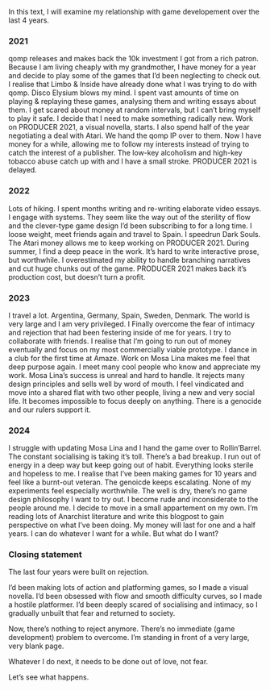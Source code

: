In this text, I will examine my relationship with game developement over the last 4 years.

<h3>2021</h3>

qomp releases and makes back the 10k investment I got from a rich patron. Because I am living cheaply with my grandmother, I have money for a year and decide to play some of the games that I’d been neglecting to check out. I realise that Limbo & Inside have already done what I was trying to do with qomp. Disco Elysium blows my mind. I spent vast amounts of time on playing & replaying these games, analysing them and writing essays about them. I get scared about money at random intervals, but I can’t bring myself to play it safe. I decide that I need to make something radically new. Work on PRODUCER 2021, a visual novella, starts. I also spend half of the year negotiating a deal with Atari. We hand the qomp IP over to them. Now I have money for a while, allowing me to follow my interests instead of trying to catch the interest of a publisher. The low-key alcoholism and high-key tobacco abuse catch up with and I have a small stroke. PRODUCER 2021 is delayed.

<h3>2022</h3>

Lots of hiking. I spent months writing and re-writing elaborate video essays. I engage with systems. They seem like the way out of the sterility of flow and the clever-type game design I’d  been subscribing to for a long time. I loose weight, meet friends again and travel to Spain. I speedrun Dark Souls. The Atari money allows me to keep working on PRODUCER 2021. During summer, I find a deep peace in the work. It’s hard to write interactive prose, but worthwhile. I overestimated my ability to handle branching narratives and cut huge chunks out of the game. PRODUCER 2021 makes back it’s production cost, but doesn’t turn a profit.

<h3>2023</h3>

I travel a lot. Argentina, Germany, Spain, Sweden, Denmark. The world is very large and I am very privileged. I Finally overcome the fear of intimacy and rejection that had been festering inside of me for years. I try to collaborate with friends. I realise that I’m going to run out of money eventually and focus on my most commercially viable prototype. I dance in a club for the first time at Amaze. Work on Mosa Lina makes me feel that deep purpose again. I meet many cool people who know and appreciate my work. Mosa Lina’s success is unreal and hard to handle. It rejects many design principles and sells well by word of mouth. I feel vindicated and move into a shared flat with two other people, living a new and very social life. It becomes impossible to focus deeply on anything. There is a genocide and our rulers support it.

<h3>2024</h3>

I struggle with updating Mosa Lina and I hand the game over to Rollin’Barrel. The constant socialising is taking it’s toll. There’s a bad breakup. I run out of energy in a deep way but keep going out of habit. Everything looks sterile and hopeless to me. I realise that I’ve been making games for 10 years and feel like a burnt-out veteran. The genoicde keeps escalating. None of my experiments feel especially worthwhile. The well is dry, there’s no game design philosophy I want to try out. I become rude and inconsiderate to the people around me. I decide to move in a small appartement on my own. I’m reading lots of Anarchist literature and write this blogpost to gain perspective on what I’ve been doing. My money will last for one and a half years. I can do whatever I want for a while. But what do I want?


<h3>Closing statement</h3>

The last four years were built on rejection. 

I’d been making lots of action and platforming games, so I made a visual novella.
I’d been obsessed with flow and smooth difficulty curves, so I made a hostile platformer.
I’d been deeply scared of socialising and intimacy, so I gradually unbuilt that fear and returned to society.

Now, there’s nothing to reject anymore. There’s no immediate (game development) problem to overcome. I’m standing in front of a very large, very blank page.

Whatever I do next, it needs to be done out of love, not fear.

Let’s see what happens.


